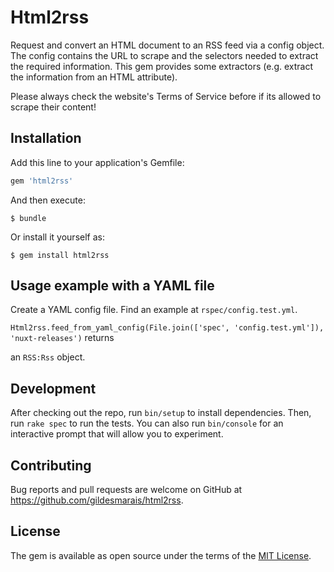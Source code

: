 # Html2rss

Request and convert an HTML document to an RSS feed via a config object.
The config contains the URL to scrape and the selectors needed to extract
the required information. This gem provides some extractors (e.g. extract
the information from an HTML attribute).

Please always check the website's Terms of Service before if its allowed to
scrape their content!

## Installation

Add this line to your application's Gemfile:

```ruby
gem 'html2rss'
```

And then execute:

    $ bundle

Or install it yourself as:

    $ gem install html2rss

## Usage example with a YAML file

Create a YAML config file. Find an example at `rspec/config.test.yml`.

`Html2rss.feed_from_yaml_config(File.join(['spec', 'config.test.yml']), 'nuxt-releases')` returns

an `RSS:Rss` object.

## Development

After checking out the repo, run `bin/setup` to install dependencies. Then, run `rake spec` to run the tests. You can also run `bin/console` for an interactive prompt that will allow you to experiment.

## Contributing

Bug reports and pull requests are welcome on GitHub at https://github.com/gildesmarais/html2rss.

## License

The gem is available as open source under the terms of the [MIT License](https://opensource.org/licenses/MIT).
